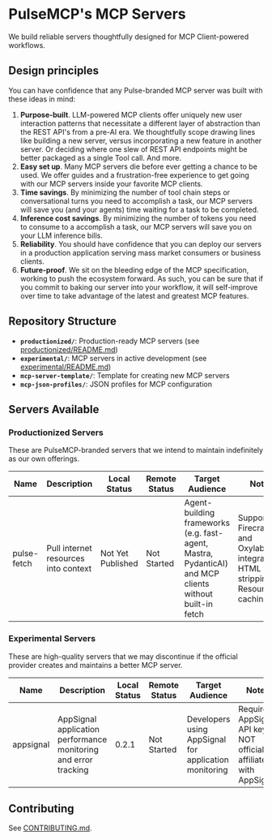 # PulseMCP's MCP Servers

We build reliable servers thoughtfully designed for MCP Client-powered workflows.

## Design principles

You can have confidence that any Pulse-branded MCP server was built with these ideas in mind:

1. **Purpose-built**. LLM-powered MCP clients offer uniquely new user interaction patterns that necessitate a different layer of abstraction than the REST API's from a pre-AI era. We thoughtfully scope drawing lines like building a new server, versus incorporating a new feature in another server. Or deciding where one slew of REST API endpoints might be better packaged as a single Tool call. And more.
2. **Easy set up**. Many MCP servers die before ever getting a chance to be used. We offer guides and a frustration-free experience to get going with our MCP servers inside your favorite MCP clients.
3. **Time savings**. By minimizing the number of tool chain steps or conversational turns you need to accomplish a task, our MCP servers will save you (and your agents) time waiting for a task to be completed.
4. **Inference cost savings**. By minimizing the number of tokens you need to consume to a accomplish a task, our MCP servers will save you on your LLM inference bills.
5. **Reliability**. You should have confidence that you can deploy our servers in a production application serving mass market consumers or business clients.
6. **Future-proof**. We sit on the bleeding edge of the MCP specification, working to push the ecosystem forward. As such, you can be sure that if you commit to baking our server into your workflow, it will self-improve over time to take advantage of the latest and greatest MCP features.

## Repository Structure

- **`productionized/`**: Production-ready MCP servers (see [productionized/README.md](./productionized/README.md))
- **`experimental/`**: MCP servers in active development (see [experimental/README.md](./experimental/README.md))
- **`mcp-server-template/`**: Template for creating new MCP servers
- **`mcp-json-profiles/`**: JSON profiles for MCP configuration

## Servers Available

### Productionized Servers

These are PulseMCP-branded servers that we intend to maintain indefinitely as our own offerings.

| Name | Description | Local Status | Remote Status | Target Audience | Notes |
|------|-------------|--------------|---------------|-----------------|-------|
| pulse-fetch | Pull internet resources into context | Not Yet Published | Not Started | Agent-building frameworks (e.g. fast-agent, Mastra, PydanticAI) and MCP clients without built-in fetch | Supports Firecrawl and Oxylabs integrations; HTML noise stripping; Resource caching |

### Experimental Servers

These are high-quality servers that we may discontinue if the official provider creates and maintains a better MCP server.

| Name | Description | Local Status | Remote Status | Target Audience | Notes |
|------|-------------|--------------|---------------|-----------------|-------|
| appsignal | AppSignal application performance monitoring and error tracking | 0.2.1 | Not Started | Developers using AppSignal for application monitoring | Requires AppSignal API key; NOT officially affiliated with AppSignal |

## Contributing

See [CONTRIBUTING.md](./CONTRIBUTING.md).
